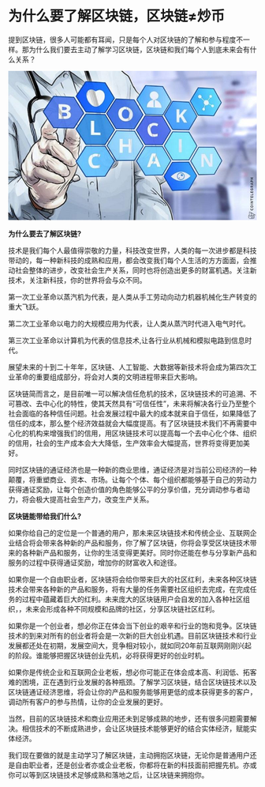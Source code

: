 # 为什么要了解区块链，区块链≠炒币

提到区块链，很多人可能都有耳闻，只是每个人对区块链的了解和参与程度不一样。那为什么我们要去主动了解学习区块链，区块链和我们每个人到底未来会有什么关系？

![12.jpg](image/09-01.jpg "1550138597270056142.jpg")

**为什么要去了解区块链?**

技术是我们每个人最值得崇敬的力量，科技改变世界，人类的每一次进步都是科技带动的，每一种新科技的成熟和应用，都会改变我们每个人生活的方方面面，会推动社会整体的进步，改变社会生产关系，同时也将创造出更多的财富机遇。关注新技术，关注新科技，你的世界将会与众不同。  

第一次工业革命以蒸汽机为代表，是人类从手工劳动向动力机器机械化生产转变的重大飞跃。

第二次工业革命以电力的大规模应用为代表，让人类从蒸汽时代进入电气时代。

第三次工业革命以计算机为代表的信息技术,让各行业从机械和模拟电路到信息时代。

展望未来的十到二十年年，区块链、人工智能、大数据等新技术将会成为第四次工业革命的重要组成部分，将会对人类的文明进程带来巨大影响。

区块链简而言之，是目前唯一可以解决信任危机的技术，区块链技术的可追溯、不可篡改、去中心化的特性，使其天然具有“可信任性”，未来将解决各行业乃至整个社会面临的各种信任问题。社会发展过程中最大的成本就来自于信任，如果降低了信任的成本，那么整个经济效益就会大幅度提高。有了区块链技术我们不再需要中心化的机构来增强我们的信用，用区块链技术可以提高每一个去中心化个体、组织的信用，社会的生产成本会大大降低，生产效率会大幅提高，世界将变得更加美好。

同时区块链的通证经济也是一种新的商业思维，通证经济是对当前公司经济的一种颠覆，将重塑商业、资本、市场。让每个个体、每个组织都能够基于自己的劳动力获得通证奖励，让每个创造价值的角色能够公平的分享价值，充分调动参与者动力，将会极大提高社会生产力，改变生产关系。

**区块链能带给我们什么?**

如果你给自己的定位是一个普通的用户，那未来区块链技术和传统企业、互联网企业结合将会带来各种新的产品和服务，你了解了区块链，你将会享受区块链技术带来的各种新产品和服务，让你的生活变得更美好。同时你还能在参与分享新产品和服务的过程中获得通证奖励，增加你的财富收入和途径。  

如果你是一个自由职业者，区块链将会给你带来巨大的社区红利，未来各种区块链技术会带来各种新的产品和服务，将有大量的任务需要社区组织去完成，在完成任务的过程中蕴藏着巨大的红利。未来庞大的区块链用户会自发的加入各种社区组织，，未来会形成各种不同规模和品牌的社区，分享区块链社区红利。

如果你是一个创业者，想必你正在体会当下创业的艰辛和行业的饱和竞争。区块链技术的到来对所有的创业者将会是一次新的巨大创业机遇。目前区块链技术和行业发展都还处在初期，发展空间大，竞争相对较小，就如同20年前互联网刚刚兴起的阶段。谁能够把握区块链创业先机，必将获得更好的创业时机。

如果你是传统企业和互联网企业老板，想必你可能正在体会成本高、利润低、拓客难的困境，正在遇到行业发展的各种瓶颈。了解学习区块链，结合区块链技术以及区块链通证经济思维，将会让你的产品和服务能够用更低的成本获得更多的客户，调动所有客户的参与热情，让你的企业发展的更好。

当然，目前的区块链技术和商业应用还未到足够成熟的地步，还有很多问题需要解决。相信技术的不断成熟进步，会让区块链技术能够更好的结合实体经济，赋能实体经济。

我们现在要做的就是主动学习了解区块链，主动拥抱区块链，无论你是普通用户还是自由职业者，还是创业者亦或企业老板，你都将在新的科技面前把握先机。亦或你可以等到区块链技术足够成熟和落地之后，让区块链来拥抱你。
